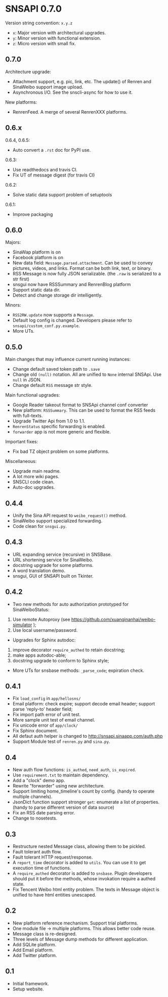 SNSAPI 0.7.0
============

Version string convention: `x.y.z`

   * `x`: Major version with architectural upgrades.
   * `y`: Minor version with functional extension.
   * `z`: Micro version with small fix.

0.7.0
-----

Architecture upgrade:

   * Attachment support, e.g. pic, link, etc.
   The update() of Renren and SinaWeibo support image upload.
   * Asynchronous I/O.
   See the snscli-async for how to use it.

New platforms:

   * RenrenFeed.
   A merge of several RenrenXXX platforms.

0.6.x
-----

0.6.4, 0.6.5:

   * Auto convert a `.rst` doc for PyPI use.

0.6.3:

   * Use readthedocs and travis CI.
   * Fix UT of message digest (for travis CI)

0.6.2:

   * Solve static data support problem of setuptools

0.6.1:

   * Improve packaging

0.6.0
-----

Majors:

   * SinaWap platform is on
   * Facebook platform is on
   * New data field: `Message.parsed.attachment`.
   Can be used to convey pictures, videos, and links.
   Format can be both link, text, or binary.
   * RSS Message is now fully JSON serializable.
   (the `.raw` is serialized to a str first)
   * snsgui now have RSSSummary and RenrenBlog platform
   * Support static data dir.
   * Detect and change storage dir intelligently.

Minors:

   * `RSS2RW.update` now supports a `Message`.
   * Default log config is changed.
   Developers please refer to `snsapi/custom_conf.py.example`.
   * More UTs.

0.5.0
-----

Main changes that may influence current running instances:

   * Change default saved token path to `.save`
   * Change old `(null)` notation.
   All are unified to `None` internal SNSApi.
   Use `null` in JSON.
   * Change default `RSS` message str style.

Main functional upgrades:

   * Google Reader takeout format to SNSApi channel conf converter
   * New platform: `RSSSummary`.
   This can be used to format the RSS feeds with full-texts.
   * Upgrade Twitter Api from 1.0 to 1.1.
   * `RenrenStatus` specific forwarding is enabled.
   * `forwarder` app is not more generic and flexible.

Important fixes:

   * Fix bad TZ object problem on some platforms.

Miscellaneous:

   * Upgrade main readme.
   * A lot more wiki pages.
   * SNSCLI code clean.
   * Auto-doc upgrades.

0.4.4
-----

   * Unify the Sina API request to `weibo_request()` method. 
   * SinaWeibo support specialized forwarding. 
   * Code clean for `snsgui.py`. 

0.4.3
-----

   * URL expanding service (recursive) in SNSBase.
   * URL shortening service for SinaWeibo.
   * docstring upgrade for some platforms. 
   * A word translation demo. 
   * snsgui, GUI of SNSAPI built on Tkinter.

0.4.2
-----

   * Two new methods for auto authorization prototyped for SinaWeiboStatus:
   1) Use remote Autoproxy (see https://github.com/xuanqinanhai/weibo-simulator );
   2) Use local username/password. 
   * Upgrades for Sphinx autodoc:
   1) improve decorator `require_authed` to retain docstring; 
   2) make apps autodoc-able;
   3) docstring upgrade to conform to Sphinx style;
   * More UTs for snsbase methods: `_parse_code`; expiration check. 

0.4.1
-----

   * Fix `load_config` in `app/hellosns/`
   * Email platform: check expire;
   support decode email header; 
   support parse 'reply-to' header field;
   * Fix import path error of unit test.
   * More sample unit test of email channel. 
   * Fix unicode error of `app/clock/`
   * Fix Sphinx document. 
   * All defaut auth helper is changed to http://snsapi.sinaapp.com/auth.php
   * Support Module test of `renren.py` and `sina.py`. 


0.4
----

   * New auth flow functions: `is_authed`, `need_auth`, `is_expired`. 
   * Use `requirement.txt` to maintain dependency. 
   * Add a "clock" demo app. 
   * Rewrite "forwarder" using new architecture. 
   * Support limiting home_timeline's count by config. (handy to operate multiple channels). 
   * JsonDict function support stronger `get`: enumerate a list of properties. (handy to parse different version of data source)
   * Fix an RSS date parsing error. 
   * Change to nosetests. 

0.3
---

   * Restructure nested Message class, allowing them to be pickled. 
   * Fault tolerant auth flow. 
   * Fault tolerant HTTP request/response. 
   * A `report_time` decorator is added to `utils`. 
   You can use it to get execution time of functions. 
   * A `require_authed` decorator is added to `snsbase`. 
   Plugin developers should put it before the methods, 
   whose invokation require a authed state. 
   * Fix Tencent Weibo html entity problem. 
   The texts in Message object is unified to have html entities unescaped. 

0.2
---

   * New platform reference mechanism. 
   Support trial platforms. 
   * One module file -> multiple platforms. 
   This allows better code reuse. 
   * Message class is re-designed. 
   * Three levels of Message dump methods for different application. 
   * Add SQLite platform. 
   * Add Email platform. 
   * Add Twitter platform. 

0.1
---

   * Initial framework. 
   * Setup website. 
